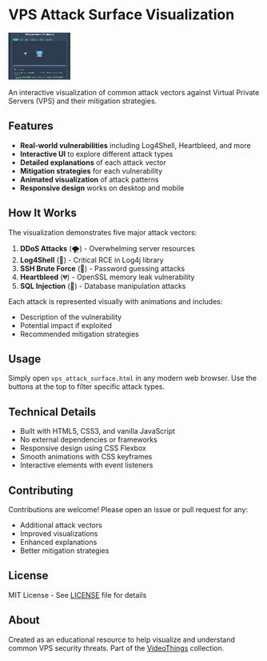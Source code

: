 # VPS Attack Surface Visualization

![VPS Attack Surface Demo](vps%20attack%20surface.gif)

An interactive visualization of common attack vectors against Virtual Private Servers (VPS) and their mitigation strategies.

## Features

- **Real-world vulnerabilities** including Log4Shell, Heartbleed, and more
- **Interactive UI** to explore different attack types
- **Detailed explanations** of each attack vector
- **Mitigation strategies** for each vulnerability
- **Animated visualization** of attack patterns
- **Responsive design** works on desktop and mobile

## How It Works

The visualization demonstrates five major attack vectors:

1. **DDoS Attacks** (🌪️) - Overwhelming server resources
2. **Log4Shell** (📜) - Critical RCE in Log4j library
3. **SSH Brute Force** (🔑) - Password guessing attacks
4. **Heartbleed** (💔) - OpenSSL memory leak vulnerability
5. **SQL Injection** (💉) - Database manipulation attacks

Each attack is represented visually with animations and includes:
- Description of the vulnerability
- Potential impact if exploited
- Recommended mitigation strategies

## Usage

Simply open `vps_attack_surface.html` in any modern web browser. Use the buttons at the top to filter specific attack types.

## Technical Details

- Built with HTML5, CSS3, and vanilla JavaScript
- No external dependencies or frameworks
- Responsive design using CSS Flexbox
- Smooth animations with CSS keyframes
- Interactive elements with event listeners

## Contributing

Contributions are welcome! Please open an issue or pull request for any:
- Additional attack vectors
- Improved visualizations
- Enhanced explanations
- Better mitigation strategies

## License

MIT License - See [LICENSE](LICENSE) file for details

## About

Created as an educational resource to help visualize and understand common VPS security threats. Part of the [VideoThings](https://github.com/doingfedtime/VideoThings) collection.